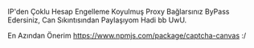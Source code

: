 IP'den Çoklu Hesap Engelleme Koyulmuş Proxy Bağlarsınız ByPass Edersiniz, Can Sıkıntısından Paylaşıyom Hadi bb UwU.

En Azından Önerim https://www.npmjs.com/package/captcha-canvas :/
